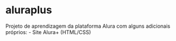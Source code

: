 # aluraplus
Projeto de aprendizagem da plataforma Alura com alguns adicionais próprios: - Site Alura+ (HTML/CSS)
